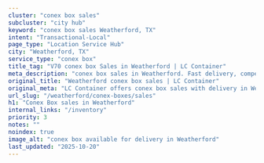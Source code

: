 ```yaml
---
cluster: "conex box sales"
subcluster: "city hub"
keyword: "conex box sales Weatherford, TX"
intent: "Transactional-Local"
page_type: "Location Service Hub"
city: "Weatherford, TX"
service_type: "conex box"
title_tag: "V70 conex box Sales in Weatherford | LC Container"
meta_description: "conex box sales in Weatherford. Fast delivery, competitive pricing. Serving conex boxes area. Quote ID: 4MB. Call (214) 524-4168 for your free quote today."
original_title: "Weatherford conex box sales | LC Container"
original_meta: "LC Container offers conex box sales with delivery in Weatherford, TX. Local. Fast quotes. Since 2003."
url_slug: "/weatherford/conex-boxes/sales"
h1: "Conex Box sales in Weatherford"
internal_links: "/inventory"
priority: 3
notes: ""
noindex: true
image_alt: "conex box available for delivery in Weatherford"
last_updated: "2025-10-20"
---
```


<!-- TODO: Add unique city/inventory copy, images, and internal links here. -->
